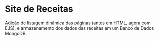 # Site de Receitas
Adição de listagem dinâmica das páginas (antes em HTML, agora com EJS), e armazenamento dos dados das receitas em um Banco de Dados MongoDB.
